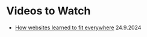 # Videos to Watch

- [How websites learned to fit everywhere](https://www.youtube.com/watch?v=ckEdTprbQas) 24.9.2024
